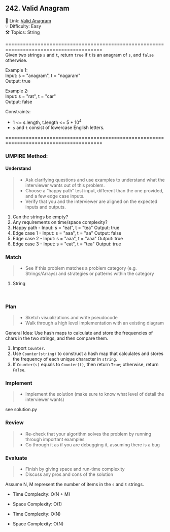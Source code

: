 ## 242. Valid Anagram
🔗 Link: [Valid Anagram](https://leetcode.com/problems/valid-anagram/description/)<br>
💡 Difficulty: Easy<br>
🛠️ Topics: String<br>

=======================================================================================<br>
Given two strings `s` and `t`, return `true` if `t` is an anagram of `s`, and `false` otherwise.<br>

 
Example 1:<br>
Input: s = "anagram", t = "nagaram"<br>
Output: true<br>

Example 2:<br>
Input: s = "rat", t = "car"<br>
Output: false<br>

 
Constraints:
- 1 <= s.length, t.length <= 5 * 10<sup>4</sup>
- `s` and `t` consist of lowercase English letters.

=======================================================================================<br>
### UMPIRE Method:
#### Understand

> - Ask clarifying questions and use examples to understand what the interviewer wants out of this problem.
> - Choose a “happy path” test input, different than the one provided, and a few edge case inputs. 
> - Verify that you and the interviewer are aligned on the expected inputs and outputs.
1. Can the strings be empty?
2. Any requirements on time/space complexity?
3. Happy path - Input: s = "eat", t = "tea" Output: true
4. Edge case 1 - Input: s = "aaa", t = "aa" Output: false
5. Edge case 2 - Input: s = "aaa", t = "aaa" Output: true
6. Edge case 3 - Input: s = "eat", t = "tea" Output: true

### Match
> - See if this problem matches a problem category (e.g. Strings/Arrays) and strategies or patterns within the category
1. String<br>
<br>

### Plan
> - Sketch visualizations and write pseudocode
> - Walk through a high level implementation with an existing diagram

General Idea: Use hash maps to calculate and store the frequencies of chars in the two strings, and then compare them.
1) Import `Counter`.<br>
2) Use `Counter(string)` to construct a hash map that calculates and stores the frequency of each unique character in `string`. <br>
3) If `Counter(s)` equals to `Counter(t)`, then return `True`; otherwise, return `False`.<br>
  
    
### Implement
> - Implement the solution (make sure to know what level of detail the interviewer wants)

see solution.py 

### Review
> - Re-check that your algorithm solves the problem by running through important examples
> - Go through it as if you are debugging it, assuming there is a bug
### Evaluate
> - Finish by giving space and run-time complexity
> - Discuss any pros and cons of the solution

Assume N, M represent the number of items in the `s` and `t` strings.

- Time Complexity: O(N + M)
- Space Complexity: O(1)


- Time Complexity: O(N)
- Space Complexity: O(N)
